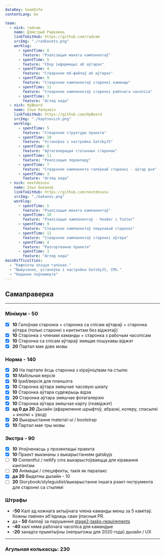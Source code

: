 ```yaml
---
dataKey: teamInfo
contentLang: be

team:
  - nick: radvam
    name: Дзмітрый Радкавец
    linkToGitHub: https://github.com/radvam
    srcImg: "./radkovets.png"
    worklog:
      - spentTime: 8
        feature: "Рэалізацыя макета кампанентаў"
      - spentTime: 5
        feature: "Сбор інфармацыі аб аўтарах"
      - spentTime: 4
        feature: "Стварэнне md-файлаў аб аўтарах"
      - spentTime: 9
        feature: "Стварэнне кампанентаў старонкі каманды"
      - spentTime: 11
        feature: "Стварэнне кампанентаў старонкі рабочага часопіса"
      - spentTime: 3
        feature: "Агляд кода"
  - nick: HyBeard
    name: Ілья Капцэвіч
    linkToGitHub: https://github.com/HyBeard
    srcImg: "./kaptsevich.png"
    worklog:
      - spentTime: 5
        feature: "Стварэнне структуры праекта"
      - spentTime: 10
        feature: "Устаноўка і настройка GatsbyJS"
      - spentTime: 8
        feature: "Аўтагенерацыя статычных старонак"
      - spentTime: 11
        feature: "Реалізацыя перакладу"
      - spentTime: 7
        feature: "Стварэнне кампанента галоўнай старонкі - аўтар дня"
      - spentTime: 3
        feature: "Агляд кода"
  - nick: nextdesusu
    name: Ілья Баканаў
    linkToGitHub: https://github.com/nextdesusu
    srcImg: "./bakanov.png"
    worklog:
      - spentTime: 5
        feature: "Рэалізацыя макета кампанентаў"
      - spentTime: 10
        feature: "Рэалізацыя кампанентаў - header і footer"
      - spentTime: 9
        feature: "Стварэнне кампанентаў пошукавай старонкі"
      - spentTime: 12
        feature: "Стварэнне кампанентаў старонкі аўтара"
      - spentTime: 4
        feature: "Разгортванне праекта"
      - spentTime: 3
        feature: "Агляд кода"
mainDifficulties:
  - "Кафлікты зліцця галінак."
  - "Вывучэнне, устаноўка і настройка GatsbyJS, CMS."
  - "Наданне паўнамоцтв"
---
```


## Самаправерка

---

### Мінімум - **50**

- [x] **10** Галоўная старонка + старонка са спісам аўтараў + старонка аўтара (толькі старонкі з кантэнтам без віджэтаў)
- [x] **10** Старонка з членамі каманды + старонка з рабочым часопісам
- [x] **10** Старонка са спісам аўтараў змящае пошукавы віджэт
- [x] **20** Партал мае дзве мовы

### Норма - **140**

- [x] **20** На партале ёсць старонка з кіраўніцтвам па стылю
- [x] **10** Мабільная версія
- [x] **10** Ipad/версія для планшэта
- [x] **10** Старонка аўтара змяшчае часовую шкалу
- [x] **10** Старонка аўтара судежрыць відэа
- [x] **20** Старонка аўтара змяшчае фотагалерэю
- [x] **10** Старонка аўтара змяшчае карту (геавіджэт)
- [x] **ад 0 да 20** Дызайн (афармленне шрыфтоў, абразкі, колеру, спасылкі + кнопкі + ўвод)
- [x] **20** Выкарыстанне material-ui / bootstrap
- [x] **10** Партал мае тры мовы

### Экстра - **90**

- [x] **10** Упэўненасць у прэзентацыі праекта
- [x] **10** Праект выкананы з выкарыстаннем gatsbyjs
- [ ] **10** Contentful / netlify cms выкарыстоўваецца для кіравання кантэнтам
- [ ] **20** Анімацыі / спецэфекты, такія як паралакс
- [x] **да 20** Выдатны дызайн - 10
- [ ] **20** Storybook/styleguidist/выкарыстанне іншага рэакт-інструмента для старонкі са стылямі

### Штрафы

- **-50** Калі ад кожнага актыўнага члена каманды менш за 5 камітаў. Кожны павінен аб'яднаць свае ўласныя PR.
- да **- 50** баллаў за парушення
  [stage2-tasks-requirements](https://github.com/rolling-scopes-school/docs/blob/master/docs/stage2.md)
- **-40** калі няма рабочага часопіса для камандые
- **-20** занадта прымітыўны (непрыгожы для 2020 года) дызайн / UX

---

### Агульная колькасць: 230
